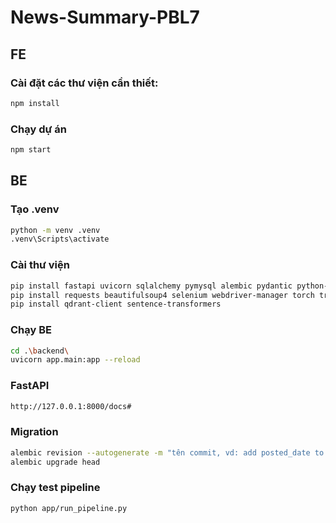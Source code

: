 # News-Summary-PBL7
## FE

### Cài đặt các thư viện cần thiết:

```sh
npm install
```

### Chạy dự án

```sh
npm start
```

## BE

### Tạo .venv

```sh
python -m venv .venv 
.venv\Scripts\activate  
```

### Cài thư viện

```sh
pip install fastapi uvicorn sqlalchemy pymysql alembic pydantic python-dotenv psycopg2  
pip install requests beautifulsoup4 selenium webdriver-manager torch transformers numpy feedparser gdown time  
pip install qdrant-client sentence-transformers  
```

### Chạy BE

```sh
cd .\backend\    
uvicorn app.main:app --reload  
```

### FastAPI

```sh
http://127.0.0.1:8000/docs# 
```

### Migration

```sh
alembic revision --autogenerate -m "tên commit, vd: add posted_date to articles"
alembic upgrade head
```

### Chạy test pipeline

```sh
python app/run_pipeline.py  
```
